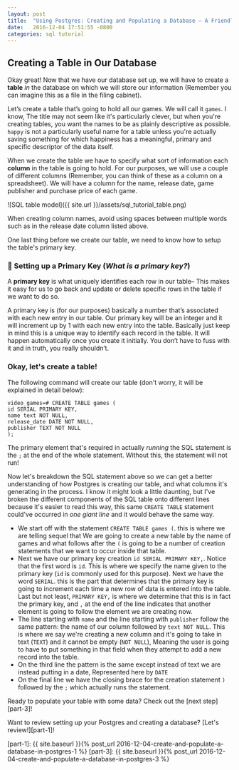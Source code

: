 ```yaml
---
layout: post
title:  "Using Postgres: Creating and Populating a Database — A Friendly Tutorial -- Level 2"
date:   2016-12-04 17:51:55 -0800
categories: sql tutorial
---
```


## Creating a Table in Our Database

Okay great! Now that we have our database set up, we will have to create a **table** *in* the database on which we will store our information (Remember you can imagine this as a file in the filing cabinet).

Let’s create a table that’s going to hold all our games. We will call it ```games```. I know, The title may not seem like it's particularly clever, but when you're creating tables, you want the names to be as plainly descriptive as possible. ```happy``` is not a particularly useful name for a table unless you're actually saving something for which happiness has a meaningful, primary and specific descriptor of the data itself.

When we create the table we have to specify what sort of information each **column** in the table is going to hold. For our purposes, we will use a couple of different columns (Remember, you can think of these as a column on a spreadsheet). We will have a column for the name, release date, game publisher and purchase price of each game.

![SQL table model]({{ site.url }}/assets/sql_tutorial_table.png)

When creating column names, avoid using spaces between multiple words such as in the release date column listed above. 



One last thing before we create our table, we need to know how to setup the table's primary key.


### 🔑 Setting up a Primary Key (*What is a primary key?*)


A **primary key** is what uniquely identifies each row in our table– This makes it easy for us to go back and update or delete specific rows in the table if we want to do so.

A primary key is (for our purposes) basically a number that’s associated with each new entry in our table. Our primary key will be an integer and it will increment up by 1 with each new entry into the table. Basically just keep in mind this is a unique way to identify each record in the table. It will happen automatically once you create it initially. You don’t have to fuss with it and in truth, you really shouldn’t.

### Okay, let's create a table!

The following command will create our table (don't worry, it will be explained in detail below):

```
video_games=# CREATE TABLE games (
id SERIAL PRIMARY KEY,
name text NOT NULL,
release_date DATE NOT NULL,                                                                                                 
publisher TEXT NOT NULL
);
```

The primary element that's required in actually *running* the SQL statement is the `;` at the end of the whole statement. Without this, the statement will not run!

Now let's breakdown the SQL statement above so we can get a better understanding of how Postgres is creating our table, and what columns it's generating in the process. I know it might look a little daunting, but I've broken the different components of the SQL table onto different lines because it's easier to read this way, this same `CREATE TABLE` statement could've occurred in *one giant line* and it would behave the same way.

* We start off with the statement `CREATE TABLE games (`. this is where we are telling sequel that We are going to create a new table by the name of games and what follows after the `(` is going to be a number of creation statements that we want to occur inside that table.
* Next we have our primary key creation `id SERIAL PRIMARY KEY,`. Notice that the first word is `id`. This is where we specify the name given to the primary key (`id` is commonly used for this purpose). Next we have the word `SERIAL`. this is the part that determines that the primary key is going to increment each time a new row of data is entered into the table. Last but not least, `PRIMARY KEY,` is where we determine that this is in fact the primary key, and `,` at the end of the line indicates that another element is going to follow the element we are creating now.
* The line starting with `name` and the line starting with `publisher` follow the same pattern: the name of our column followed by `text NOT NULL`. This is where we say we're creating a new column and it's going to take in text (`TEXT`) and it cannot be empty (`NOT NULL`), Meaning the user is going to have to put something in that field when they attempt to add a new record into the table.
* On the third line the pattern is the same except instead of text we are instead putting in a date, Represented here by `DATE`
* On the final line we have the closing brace for the creation statement `)` followed by the `;` which actually runs the statement.

Ready to populate your table with some data? Check out the [next step][part-3]!

Want to review setting up your Postgres and creating a database? [Let's review!][part-1]!


[postgres-app]: http://postgresapp.com/
[part-1]: {{ site.baseurl }}{% post_url 2016-12-04-create-and-populate-a-database-in-postgres-1 %}
[part-3]: {{ site.baseurl }}{% post_url 2016-12-04-create-and-populate-a-database-in-postgres-3 %}
